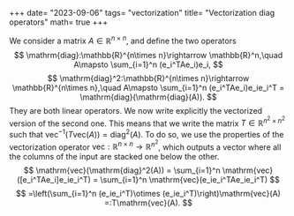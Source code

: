 +++
date= "2023-09-06"
tags= "vectorization"
title= "Vectorization diag operators"
math= true
+++

We consider a matrix $A\in\mathbb{R}^{n\times n}$, and define the two operators
$$
\mathrm{diag}:\mathbb{R}^{n\times n}\rightarrow \mathbb{R}^n,\quad A\mapsto \sum_{i=1}^n (e_i^TAe_i)e_i,
$$
$$
\mathrm{diag}^2:\mathbb{R}^{n\times n}\rightarrow \mathbb{R}^{n\times n},\quad A\mapsto \sum_{i=1}^n (e_i^TAe_i)e_ie_i^T = \mathrm{diag}(\mathrm{diag}(A)).
$$
They are both linear operators. We now write explicitly the vectorized version of the second one. This means that we write the matrix $T\in\mathbb{R}^{n^2\times n^2}$ such that $\mathrm{vec}^{-1}(T\mathrm{vec}(A)) = \mathrm{diag}^2(A)$. To do so, we use the properties of the vectorization operator $\mathrm{vec}:\mathbb{R}^{n\times n}\rightarrow\mathbb{R}^{n^2}$, which outputs a vector where all the columns of the input are stacked one below the other.
$$
\mathrm{vec}(\mathrm{diag}^2(A)) = \sum_{i=1}^n \mathrm{vec}([e_i^TAe_i]e_ie_i^T) = \sum_{i=1}^n \mathrm{vec}(e_ie_i^TAe_ie_i^T)
$$
$$
=\left(\sum_{i=1}^n (e_ie_i^T)\otimes (e_ie_i^T)\right)\mathrm{vec}(A) =:T\mathrm{vec}(A).
$$

